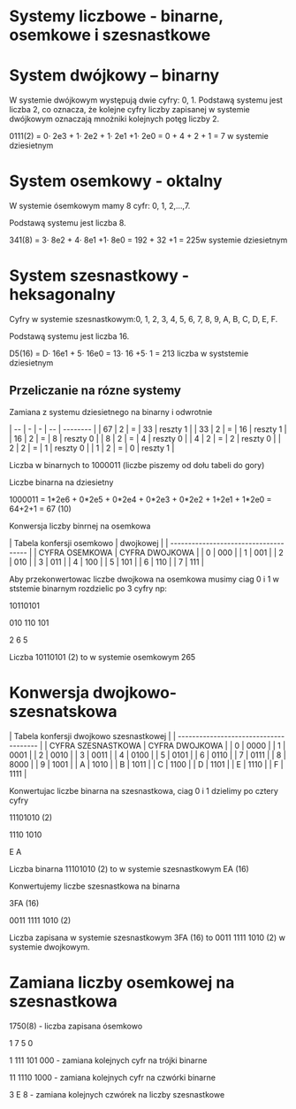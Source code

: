 # Systemy liczbowe - binarne, osemkowe i szesnastkowe


# System dwójkowy – binarny 
W systemie dwójkowym występują dwie cyfry: 0, 1. Podstawą systemu jest liczba 2, co oznacza, że kolejne cyfry liczby zapisanej w systemie dwójkowym oznaczają mnożniki kolejnych potęg liczby 2.</p> 
<p>0111(2) = 0· 2e3 + 1· 2e2 + 1· 2e1 +1· 2e0 = 0 + 4 + 2 + 1 = 7 w systemie dziesietnym </p>

# System osemkowy - oktalny
<p>W systemie ósemkowym mamy 8 cyfr: 0, 1, 2,...,7.</p>  
<p>Podstawą systemu jest liczba 8. </p>
<p> 341(8) = 3· 8e2 + 4· 8e1 +1· 8e0 = 192 + 32 +1 = 225w systemie dziesietnym </p>

# System szesnastkowy - heksagonalny
<p>Cyfry w systemie szesnastkowym:0, 1, 2, 3, 4, 5, 6, 7, 8, 9, A, B, C, D, E, F.</p> 
<p> Podstawą systemu jest liczba 16. </p> 
<p>D5(16) = D· 16e1 + 5· 16e0 = 13· 16 +5· 1 = 213 liczba w syststemie dziesietnym </p>


## Przeliczanie na rózne systemy

<p>Zamiana z systemu dziesietnego na binarny i odwrotnie</p>
<p></p>
| -- | - | - | -- | -------- |
| 67 | 2 | = | 33 | reszty 1 |
| 33 | 2 | = | 16 | reszty 1 |
| 16 | 2 | = | 8  | reszty 0 |
| 8  | 2 | = | 4  | reszty 0 |
| 4  | 2 | = | 2  | reszty 0 |
| 2  | 2 | = | 1  | reszty 0 |
| 1  | 2 | = | 0  | reszty 1 |
<p></p>
<p> Liczba w binarnych to 1000011 (liczbe piszemy od dołu tabeli do gory)</p>
<p> Liczbe binarna na dziesietny </p>
<p> 1000011 = 1*2e6 + 0*2e5 + 0*2e4 + 0*2e3 + 0*2e2 + 1+2e1 + 1*2e0  = 64+2+1 = 67 (10)</p>

<p> Konwersja liczby binrnej na osemkowa</p>
<p></p>
| Tabela konfersji osemkowo | dwojkowej |
| ------------------------------------- | 
| CYFRA OSEMKOWA  |   CYFRA DWOJKOWA   |
|       0         |     000            |
|       1         |     001            |
|       2         |     010            |
|       3         |     011            |
|       4         |     100            |
|       5         |     101            |
|       6         |     110            |
|       7         |     111            |
<p></p>
<p> Aby przekonwertowac liczbe dwojkowa na osemkowa musimy ciag 0 i 1 w ststemie binarnym rozdzielic po 3 cyfry np:</p>
<p> 10110101</p
<p> 010 110 101 </p>
<p>  2   6   5  </p>
<p> Liczba 10110101 (2) to w systemie osemkowym 265</p>

# Konwersja dwojkowo- szesnatskowa

<p> </p>
| Tabela konfersji dwojkowo szesnastkowej |
| --------------------------------------  |
| CYFRA SZESNASTKOWA  |   CYFRA DWOJKOWA  |
|       0             |     0000          |
|       1             |     0001          |
|       2             |     0010          |
|       3             |     0011          |
|       4             |     0100          |
|       5             |     0101          |
|       6             |     0110          |
|       7             |     0111          |
|       8             |     8000          |
|       9             |     1001          |
|       A             |     1010          |
|       B             |     1011          |
|       C             |     1100          |
|       D             |     1101          |
|       E             |     1110          |
|       F             |     1111          |

<p> Konwertujac liczbe binarna na szesnastkowa, ciag 0 i 1 dzielimy po cztery cyfry</p>
<p> 11101010 (2) </p>
<p> 1110 1010 </P>
<p>  E     A  </p>
<p> Liczba binarna 11101010 (2) to w systemie szesnastkowym EA (16) 
<p> Konwertujemy liczbe szesnastkowa na binarna</p>
<p>  3FA (16) </p>
<p> 0011 1111 1010 (2) </p>
<p> Liczba zapisana w systemie szesnastkowym 3FA (16) to 0011 1111 1010 (2) w systemie dwojkowym. </p>


# Zamiana liczby osemkowej na szesnastkowa

<p>  1750(8)  - liczba zapisana ósemkowo
<p>  1    7     5     0 </p>
<p>  1   111   101   000   - zamiana kolejnych cyfr na trójki binarne</p>
<p> 11   1110  1000 - zamiana kolejnych cyfr na czwórki binarne</p>
<p>  3     E     8  - zamiana kolejnych czwórek na liczby szesnastkowe</p>
